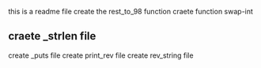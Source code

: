 this is a readme file
create the rest_to_98 function
craete function swap-int
## craete _strlen file
create _puts file
create print_rev file
create rev_string file
